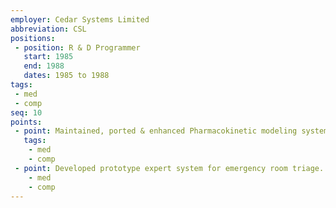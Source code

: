 ```yaml
---
employer: Cedar Systems Limited
abbreviation: CSL
positions:
 - position: R & D Programmer
   start: 1985
   end: 1988
   dates: 1985 to 1988
tags:
 - med
 - comp
seq: 10
points:
 - point: Maintained, ported & enhanced Pharmacokinetic modeling system.
   tags:
    - med
    - comp
 - point: Developed prototype expert system for emergency room triage.
    - med
    - comp
---
```

